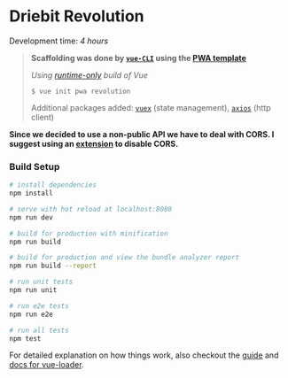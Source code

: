 # Driebit Revolution

Development time: *4 hours*

> **Scaffolding was done by [`vue-CLI`](https://github.com/vuejs/vue-cli) using the [PWA template](https://github.com/vuejs-templates/pwa)**
>
> *Using [runtime-only](https://gist.github.com/anchal20/f2ac9807263e106c1308f7143df1cf09) build of Vue*
>
> `$ vue init pwa revolution`
>
> Additional packages added: [`vuex`](https://github.com/vuejs/vuex) (state management), [`axios`](https://github.com/mzabriskie/axios) (http client)

**Since we decided to use a non-public API we have to deal with CORS. I suggest using an [extension](https://chrome.google.com/webstore/detail/cors-toggle/omcncfnpmcabckcddookmnajignpffnh?hl=en) to disable CORS.**

### **Build Setup**

``` bash
# install dependencies
npm install

# serve with hot reload at localhost:8080
npm run dev

# build for production with minification
npm run build

# build for production and view the bundle analyzer report
npm run build --report

# run unit tests
npm run unit

# run e2e tests
npm run e2e

# run all tests
npm test
```

For detailed explanation on how things work, also checkout the [guide](http://vuejs-templates.github.io/webpack/) and [docs for vue-loader](http://vuejs.github.io/vue-loader).
